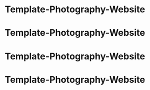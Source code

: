 # Template-Photography-Website
# Template-Photography-Website
# Template-Photography-Website
# Template-Photography-Website
